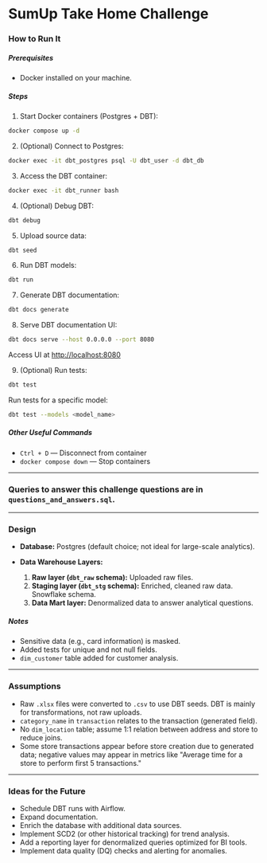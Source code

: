 # SumUp Take Home Challenge

### How to Run It

##### Prerequisites

- Docker installed on your machine.

##### Steps

1. Start Docker containers (Postgres + DBT):

```bash
docker compose up -d
```

2. (Optional) Connect to Postgres:

```bash
docker exec -it dbt_postgres psql -U dbt_user -d dbt_db
```

3. Access the DBT container:

```bash
docker exec -it dbt_runner bash
```

4. (Optional) Debug DBT:

```bash
dbt debug
```

5. Upload source data:

```bash
dbt seed
```

6. Run DBT models:

```bash
dbt run
```

7. Generate DBT documentation:

```bash
dbt docs generate
```

8. Serve DBT documentation UI:

```bash
dbt docs serve --host 0.0.0.0 --port 8080
```

Access UI at [http://localhost:8080](http://localhost:8080)

9. (Optional) Run tests:

```bash
dbt test
```

Run tests for a specific model:

```bash
dbt test --models <model_name>
```

##### Other Useful Commands

- `Ctrl + D` — Disconnect from container
- `docker compose down` — Stop containers

---

### Queries to answer this challenge questions are in `questions_and_answers.sql`.

---

### Design

- **Database:** Postgres (default choice; not ideal for large-scale analytics).

- **Data Warehouse Layers:**

  1. **Raw layer (`dbt_raw` schema):** Uploaded raw files.
  2. **Staging layer (`dbt_stg` schema):** Enriched, cleaned raw data. Snowflake schema.
  3. **Data Mart layer:** Denormalized data to answer analytical questions.

##### Notes

- Sensitive data (e.g., card information) is masked.
- Added tests for unique and not null fields.
- `dim_customer` table added for customer analysis.

---

### Assumptions

- Raw `.xlsx` files were converted to `.csv` to use DBT seeds. DBT is mainly for transformations, not raw uploads.
- `category_name` in `transaction` relates to the transaction (generated field).
- No `dim_location` table; assume 1:1 relation between address and store to reduce joins.
- Some store transactions appear before store creation due to generated data; negative values may appear in metrics like "Average time for a store to perform first 5 transactions."

---

### Ideas for the Future

- Schedule DBT runs with Airflow.
- Expand documentation.
- Enrich the database with additional data sources.
- Implement SCD2 (or other historical tracking) for trend analysis.
- Add a reporting layer for denormalized queries optimized for BI tools.
- Implement data quality (DQ) checks and alerting for anomalies.
